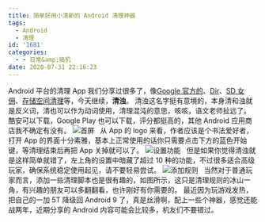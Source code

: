 ```yaml
---
title: 简单好用小清新的 Android 清理神器
tags:
  - Android
  - 清理
id: '1681'
categories:
  - - 日常&amp;搞机
date: 2020-07-31 22:16:23
---
```


Android 平台的清理 App 我们分享过很多了，像[Google 官方的](https://www.jubuzz.com/geek/903.html)、[Dir](https://www.jubuzz.com/geek/267.html)、[SD 女佣](https://www.jubuzz.com/geek/48.html)、[存储空间清理](https://www.jubuzz.com/geek/40.html)等，今天继续，**清浊**。 清浊这名字挺有意境的，本身清和浊就是反义词，清也可以作为动词使用，清理混沌的意思，咳咳，语文老师扯远了。 酷安可以下载，Google Play 也可以下载，评分都挺高的，其他 Android 应用商店我不确定有没有。 ![首屏](https://imgkr2.cn-bj.ufileos.com/989f4fc5-d0b4-45a4-8ced-709c99adb23e.jpg?UCloudPublicKey=TOKEN_8d8b72be-579a-4e83-bfd0-5f6ce1546f13&Signature=FYy5qHWfUXT6cGdK6%2F1rUOe%2BwBQ%3D&Expires=1596423966)   从 App 的 logo 来看，作者应该是个书法爱好者，打开 App 的界面十分素雅，基本上正常使用的话你只需要点击下方的蓝色开始键，等清理结束后再把 App 关掉就可以了。 ![设置功能](https://i.loli.net/2020/08/02/ihqgmueY9VDdZ3M.jpg)   但是如果你觉得清浊就是这样简单就错了，左上角的设置中暗藏了超过 10 种的功能，不过很多适合高级玩家，确保系统稳定使用起见，请不要轻易尝试。 ![添加规则](https://i.loli.net/2020/08/02/rabOeMu1nhX3c25.jpg)   当然对于普通玩家而言，添加一些清理脚本也是很有趣的，如图所示，这只是清理规则的冰山一角，有兴趣的朋友可以多翻翻看，也许刚好有你需要的。 最近因为玩游戏发热，把自己的一加 5T 降级回 Android 9 了，真是丝滑啊，配上一些个神器，感觉还能战两年，近期分享的 Android 内容可能会比较多，机友们不要错过。